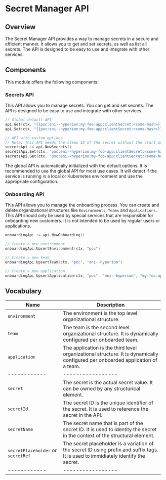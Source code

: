 # Secret Manager API

## Overview

The Secret Manager API provides a way to manage secrets in a secure and efficient manner. It allows you to get and set secrets, as well as list all secrets. The API is designed to be easy to use and integrate with other services.


## Components

This module offers the following components:

### Secrets API

This API allows you to manage secrets. You can get and set secrets. The API is designed to be easy to use and integrate with other services.

```go
// Global default API
api.Get(ctx, "{{poc:eni--hyperion:my-foo-app:clientSecret:<some-hash>}}")
api.Set(ctx, "{{poc:eni--hyperion:my-foo-app:clientSecret:<some-hash>}}", "my-new-value")

// API with custom options
// Note: This API needs the clean ID of the secret without the start and end tags
secretsApi := api.NewSecrets()
secretsApi.Set(ctx, "poc:eni--hyperion:my-foo-app:clientSecret:<some-hash>", "my-new-value")
secretsApi.Get(ctx, "poc:eni--hyperion:my-foo-app:clientSecret:<some-hash>")
```

The global API is automatically initialized with the default options. It is recommended to use the global API for most use cases.
It will detect if the service is running in a local or Kubernetes environment and use the appropriate configuration.

### Onboarding API

This API allows you to manage the onboarding process. You can create and delete organizational structures like `Environments`, `Teams` and `Applications`.
This API should only be used by special services that are responsible for onboarding new customers. It is not intended to be used by regular users or applications.

```go
onboardingApi := api.NewOnboarding()

// Create a new environment
onboardingApi.UpsertEnvironment(ctx, "poc")

// Create a new team
onboardingApi.UpsertTeam(ctx, "poc", "eni--hyperion")

// Create a new application
onboardingApi.UpsertApplication(ctx, "poc", "eni--hyperion", "my-foo-app")
```

## Vocabulary

| Name | Description |
| ---- | ----------- |
| `environment` | The environment is the top level organizational structure. |
| `team` | The team is the second level organizational structure. It is dynamically configured per onboarded team. |
| `application` | The application is the third level organizational structure. It is dynamically configured per onboarded application of a team. |
|------------|-----------------|
| `secret` | The secret is the actual secret value. It can be owned by any structurical element. |
| `secretId` | The secret ID is the unique identifier of the secret. It is used to reference the secret in the API. |
| `secretName` | The secret name that is part of the secret ID. It is used to identity the secret in the context of the structural element.
| `secretPlaceholder` or `secretRef` | The secret placeholder is a variation of the secret ID using prefix and suffix tags. It is used to immidiately identify the secret. |
|------------|-----------------|